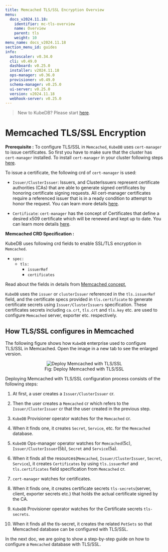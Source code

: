 ```yaml
---
title: Memcached TLS/SSL Encryption Overview
menu:
  docs_v2024.11.18:
    identifier: mc-tls-overview
    name: Overview
    parent: tls
    weight: 10
menu_name: docs_v2024.11.18
section_menu_id: guides
info:
  autoscaler: v0.34.0
  cli: v0.49.0
  dashboard: v0.25.0
  installer: v2024.11.18
  ops-manager: v0.36.0
  provisioner: v0.49.0
  schema-manager: v0.25.0
  ui-server: v0.25.0
  version: v2024.11.18
  webhook-server: v0.25.0
---
```


> New to KubeDB? Please start [here](/docs/v2024.11.18/README).

# Memcached TLS/SSL Encryption

**Prerequisite :** To configure TLS/SSL in `Memcached`, `KubeDB` uses `cert-manager` to issue certificates. So first you have to make sure that the cluster has `cert-manager` installed. To install `cert-manager` in your cluster following steps [here](https://cert-manager.io/docs/installation/kubernetes/).

To issue a certificate, the following crd of `cert-manager` is used:

- `Issuer/ClusterIssuer`: Issuers, and ClusterIssuers represent certificate authorities (CAs) that are able to generate signed certificates by honoring certificate signing requests. All cert-manager certificates require a referenced issuer that is in a ready condition to attempt to honor the request. You can learn more details [here](https://cert-manager.io/docs/concepts/issuer/).

- `Certificate`: `cert-manager` has the concept of Certificates that define a desired x509 certificate which will be renewed and kept up to date. You can learn more details [here](https://cert-manager.io/docs/concepts/certificate/).

**Memcached CRD Specification :**

KubeDB uses following crd fields to enable SSL/TLS encryption in `Memcached`.

- `spec:`
  - `tls:`
    - `issuerRef`
    - `certificates`

Read about the fields in details from [Memcached concept](/docs/v2024.11.18/guides/memcached/concepts/memcached),

`KubeDB` uses the `issuer` or `clusterIssuer` referenced in the `tls.issuerRef` field, and the certificate specs provided in `tls.certificate` to generate certificate secrets using `Issuer/ClusterIssuers` specification. These certificates secrets including `ca.crt`, `tls.crt` and `tls.key` etc. are used to configure `Memcached` server, exporter etc. respectively.

## How TLS/SSL configures in Memcached

The following figure shows how `KubeDB` enterprise used to configure TLS/SSL in Memcached. Open the image in a new tab to see the enlarged version.

<figure align="center">
<img alt="Deploy Memcached with TLS/SSL" src="/docs/v2024.11.18/images/memcached/memcached-tls.png">
<figcaption align="center">Fig: Deploy Memcached with TLS/SSL</figcaption>
</figure>

Deploying Memcached with TLS/SSL configuration process consists of the following steps:

1. At first, a user creates a `Issuer/ClusterIssuer` cr.

2. Then the user creates a `Memcached` cr which refers to the `Issuer/ClusterIssuer` cr that the user created in the previous step.

3. `KubeDB` Provisioner  operator watches for the `Memcached` cr.

4. When it finds one, it creates `Secret`, `Service`, etc. for the `Memcached` database.

5. `KubeDB` Ops-manager operator watches for `Memcached`(5c), `Issuer/ClusterIssuer`(5b), `Secret` and `Service`(5a).

6. When it finds all the resources(`Memcached`, `Issuer/ClusterIssuer`, `Secret`, `Service`), it creates `Certificates` by using `tls.issuerRef` and `tls.certificates` field specification from `Memcached` cr.

7. `cert-manager` watches for certificates.

8. When it finds one, it creates certificate secrets `tls-secrets`(server, client, exporter secrets etc.) that holds the actual certificate signed by the CA.

9. `KubeDB` Provisioner  operator watches for the Certificate secrets `tls-secrets`.

10. When it finds all the tls-secret, it creates the related `PetSets` so that Memcached database can be configured with TLS/SSL.

In the next doc, we are going to show a step-by-step guide on how to configure a `Memcached` database with TLS/SSL.